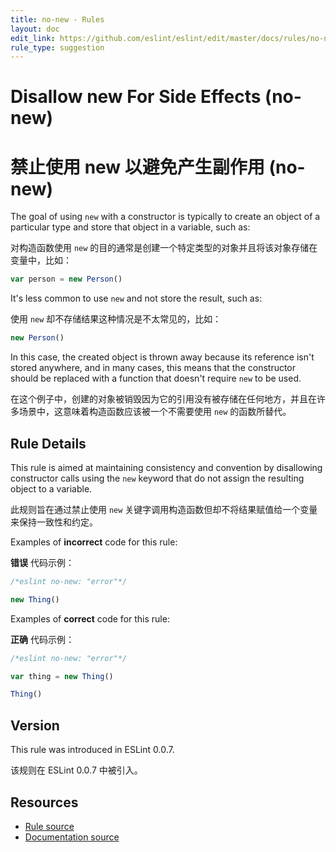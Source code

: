 ```yaml
---
title: no-new - Rules
layout: doc
edit_link: https://github.com/eslint/eslint/edit/master/docs/rules/no-new.md
rule_type: suggestion
---
```


<!-- Note: No pull requests accepted for this file. See README.md in the root directory for details. -->

# Disallow new For Side Effects (no-new)

# 禁止使用 new 以避免产生副作用 (no-new)

The goal of using `new` with a constructor is typically to create an object of a particular type and store that object in a variable, such as:

对构造函数使用 `new` 的目的通常是创建一个特定类型的对象并且将该对象存储在变量中，比如：

```js
var person = new Person()
```

It's less common to use `new` and not store the result, such as:

使用 `new` 却不存储结果这种情况是不太常见的，比如：

```js
new Person()
```

In this case, the created object is thrown away because its reference isn't stored anywhere, and in many cases, this means that the constructor should be replaced with a function that doesn't require `new` to be used.

在这个例子中，创建的对象被销毁因为它的引用没有被存储在任何地方，并且在许多场景中，这意味着构造函数应该被一个不需要使用 `new` 的函数所替代。

## Rule Details

This rule is aimed at maintaining consistency and convention by disallowing constructor calls using the `new` keyword that do not assign the resulting object to a variable.

此规则旨在通过禁止使用 `new` 关键字调用构造函数但却不将结果赋值给一个变量来保持一致性和约定。

Examples of **incorrect** code for this rule:

**错误** 代码示例：

```js
/*eslint no-new: "error"*/

new Thing()
```

Examples of **correct** code for this rule:

**正确** 代码示例：

```js
/*eslint no-new: "error"*/

var thing = new Thing()

Thing()
```

## Version

This rule was introduced in ESLint 0.0.7.

该规则在 ESLint 0.0.7 中被引入。

## Resources

- [Rule source](https://github.com/eslint/eslint/tree/master/lib/rules/no-new.js)
- [Documentation source](https://github.com/eslint/eslint/tree/master/docs/rules/no-new.md)
